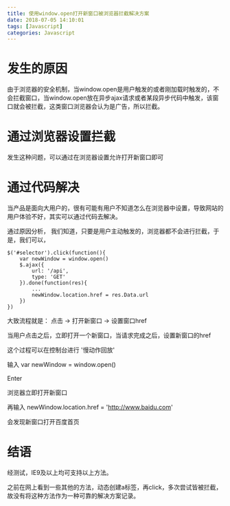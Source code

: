 ```yaml
---
title: 使用window.open打开新窗口被浏览器拦截解决方案
date: 2018-07-05 14:10:01
tags: [Javascript]
categories: Javascript
---
```


# 发生的原因
由于浏览器的安全机制，当window.open是用户触发的或者刚加载时触发的，不会拦截窗口，当window.open放在异步ajax请求或者某段异步代码中触发，该窗口就会被拦截，这类窗口浏览器会认为是广告，所以拦截。

# 通过浏览器设置拦截
发生这种问题，可以通过在浏览器设置允许打开新窗口即可

# 通过代码解决
当产品是面向大用户的，很有可能有用户不知道怎么在浏览器中设置，导致网站的用户体验不好，其实可以通过代码去解决。

通过原因分析， 我们知道，只要是用户主动触发的，浏览器都不会进行拦截，于是，我们可以，

    $('#selector').click(function(){
        var newWindow = window.open()
        $.ajax({
            url: '/api',
            type: 'GET'
        }).done(function(res){
            ...
            newWindow.location.href = res.Data.url
        })
    })

大致流程就是： 点击 -> 打开新窗口 -> 设置窗口href

当用户点击之后，立即打开一个新窗口，当请求完成之后，设置新窗口的href

这个过程可以在控制台进行 '慢动作回放'

输入 var newWindow = window.open() 

Enter

浏览器立即打开新窗口

再输入 newWindow.location.href = 'http://www.baidu.com'

会发现新窗口打开百度首页

# 结语
经测试，IE9及以上均可支持以上方法。

之前在网上看到一些其他的方法，动态创建a标签，再click，多次尝试皆被拦截，故没有将这种方法作为一种可靠的解决方案记录。
